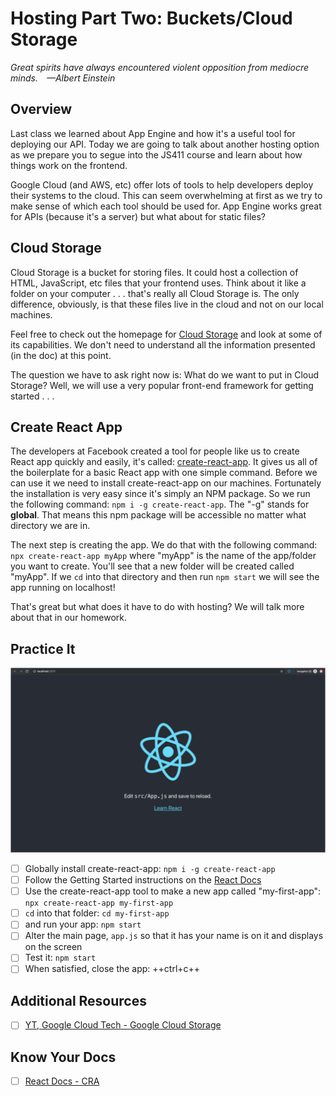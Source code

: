 # Hosting Part Two: Buckets/Cloud Storage

*Great spirits have always encountered violent opposition from mediocre minds. —Albert Einstein*

## Overview

Last class we learned about App Engine and how it's a useful tool for deploying our API. Today we are going to talk about another hosting option as we prepare you to segue into the JS411 course and learn about how things work on the frontend.

Google Cloud (and AWS, etc) offer lots of tools to help developers deploy their systems to the cloud. This can seem overwhelming at first as we try to make sense of which each tool should be used for. App Engine works great for APIs (because it's a server) but what about for static files?

## Cloud Storage

Cloud Storage is a bucket for storing files. It could host a collection of HTML, JavaScript, etc files that your frontend uses. Think about it like a folder on your computer . . . that's really all Cloud Storage is. The only difference, obviously, is that these files live in the cloud and not on our local machines.

Feel free to check out the homepage for [Cloud Storage](https://cloud.google.com/storage/) and look at some of its capabilities. We don't need to understand all the information presented (in the doc) at this point.

The question we have to ask right now is: What do we want to put in Cloud Storage? Well, we will use a very popular front-end framework for getting started . . .

## Create React App

The developers at Facebook created a tool for people like us to create React app quickly and easily, it's called: [create-react-app](https://reactjs.org/docs/create-a-new-react-app.html). It gives us all of the boilerplate for a basic React app with one simple command. Before we can use it we need to install create-react-app on our machines. Fortunately the installation is very easy since it's simply an NPM package. So we run the following command: `npm i -g create-react-app`. The "-g" stands for **global**. That means this npm package will be accessible no matter what directory we are in.

The next step is creating the app. We do that with the following command:  `npx create-react-app myApp` where "myApp" is the name of the app/folder you want to create. You'll see that a new folder will be created called "myApp". If we `cd` into that directory and then run `npm start` we will see the app running on localhost!

That's great but what does it have to do with hosting? We will talk more about that in our homework.

<!-- ! Video Contents:  (width="655" height="368", ratio 1.77) -->

## Practice It

![cra-opening-screenshot](./../images/cra-opening-screenshot.png)

- [ ] Globally install create-react-app: `npm i -g create-react-app`
- [ ] Follow the Getting Started instructions on the [React Docs](https://facebook.github.io/create-react-app/docs/getting-started)
- [ ] Use the create-react-app tool to make a new app called "my-first-app": `npx create-react-app my-first-app`
- [ ] `cd` into that folder: `cd my-first-app`
- [ ] and run your app: `npm start`
- [ ] Alter the main page, `app.js` so that it has your name is on it and displays on the screen
- [ ] Test it: `npm start`
- [ ] When satisfied, close the app: ++ctrl+c++

## Additional Resources

- [ ] [YT, Google Cloud Tech - Google Cloud Storage](https://youtu.be/TfOO-fSzTNA)

## Know Your Docs

- [ ] [React Docs - CRA](https://facebook.github.io/create-react-app/docs/getting-started)

<!-- ! END OF VIDEO 101.1.3.1 - TITLE-->
<!-- ? Video Numbering and Title system: CourseNumber.ModuleNumber.LessonNumber.VideoNumber -->
<!-- * (VIDEO 101.2.4.3 - "CSS Selectors") === 101 Course, Module 2, Lesson 4, Video 3 - "CSS Selectors" -->

<!-- 

cp workspace/resources/templateFile.md docs/module- 

```javascript

```

| Method      | Description                          |
| ----------- | ------------------------------------ |
| `GET`       | Fetch resource                       |
| `PUT`       | Update resource |
| `DELETE`    | Delete resource |


    `line numbers`
:do you like 'em?


++slash++
https://facelessuser.github.io/pymdown-extensions/extensions/keys/

=== "Javascript"

    ```javascript
    ```

=== "Python"

  ```python
  ```

=== "Example"
    ```console
      .
    ```

=== "Instructions"
    ```markdown
      .
    ```

=== "Result"
    ![PIC](./../images/pic.png)
-->